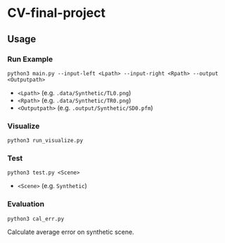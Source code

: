 # CV-final-project
## Usage
### Run Example
    python3 main.py --input-left <Lpath> --input-right <Rpath> --output <Outputpath>
 - `<Lpath>` (e.g. `.data/Synthetic/TL0.png`)
 - `<Rpath>` (e.g. `.data/Synthetic/TR0.png`)
 - `<Outputpath>` (e.g. `.output/Synthetic/SD0.pfm`)

### Visualize
    python3 run_visualize.py

### Test
    python3 test.py <Scene> 
 - `<Scene>` (e.g. `Synthetic`)

### Evaluation
    python3 cal_err.py 
Calculate average error on synthetic scene.

